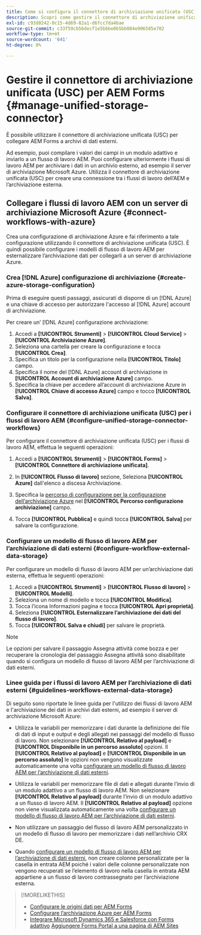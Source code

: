 ```yaml
---
title: Come si configura il connettore di archiviazione unificata (USC) per AEM Forms?
description: Scopri come gestire il connettore di archiviazione unificata (USC) per AEM Forms. Utilizza il connettore di archiviazione unificata (USC) per collegare AEM Forms alle archiviazioni dati esterne.
exl-id: c93d0242-0c15-4d69-82a1-d6fcc7da4bae
source-git-commit: c33f59cb56decf1e5bbbe0b5bb084e906585e702
workflow-type: tm+mt
source-wordcount: '641'
ht-degree: 0%

---
```


# Gestire il connettore di archiviazione unificata (USC) per AEM Forms {#manage-unified-storage-connector}

È possibile utilizzare il connettore di archiviazione unificata (USC) per collegare AEM Forms a archivi di dati esterni.

Ad esempio, puoi compilare i valori dei campi in un modulo adattivo e inviarlo a un flusso di lavoro AEM. Puoi configurare ulteriormente i flussi di lavoro AEM per archiviare i dati in un archivio esterno, ad esempio il server di archiviazione Microsoft Azure. Utilizza il connettore di archiviazione unificata (USC) per creare una connessione tra i flussi di lavoro dell’AEM e l’archiviazione esterna.

## Collegare i flussi di lavoro AEM con un server di archiviazione Microsoft Azure {#connect-workflows-with-azure}

Crea una configurazione di archiviazione Azure e fai riferimento a tale configurazione utilizzando il connettore di archiviazione unificata (USC). È quindi possibile configurare i modelli di flusso di lavoro AEM per esternalizzare l’archiviazione dati per collegarli a un server di archiviazione Azure.

### Crea [!DNL Azure] configurazione di archiviazione {#create-azure-storage-configuration}

Prima di eseguire questi passaggi, assicurati di disporre di un [!DNL Azure] e una chiave di accesso per autorizzare l&#39;accesso al [!DNL Azure] account di archiviazione.

Per creare un’ [!DNL Azure] configurazione archiviazione:

1. Accedi a **[!UICONTROL Strumenti]** > **[!UICONTROL Cloud Service]** > **[!UICONTROL Archiviazione Azure]**.
1. Seleziona una cartella per creare la configurazione e tocca **[!UICONTROL Crea]**.
1. Specifica un titolo per la configurazione nella **[!UICONTROL Titolo]** campo.
1. Specifica il nome del [!DNL Azure] account di archiviazione in **[!UICONTROL Account di archiviazione Azure]** campo.
1. Specifica la chiave per accedere all’account di archiviazione Azure in **[!UICONTROL Chiave di accesso Azure]** campo e tocco **[!UICONTROL Salva]**.

### Configurare il connettore di archiviazione unificata (USC) per i flussi di lavoro AEM {#configure-unified-storage-connector-workflows}

Per configurare il connettore di archiviazione unificata (USC) per i flussi di lavoro AEM, effettua le seguenti operazioni:

1. Accedi a **[!UICONTROL Strumenti]** > **[!UICONTROL Forms]** > **[!UICONTROL Connettore di archiviazione unificata]**.

1. In **[!UICONTROL Flusso di lavoro]** sezione, Seleziona **[!UICONTROL Azure]** dall&#39;elenco a discesa Archiviazione.
1. Specifica la [percorso di configurazione per la configurazione dell’archiviazione Azure](#create-azure-storage-configuration) nel **[!UICONTROL Percorso configurazione archiviazione]** campo.
1. Tocca **[!UICONTROL Pubblica]** e quindi tocca **[!UICONTROL Salva]** per salvare la configurazione.

### Configurare un modello di flusso di lavoro AEM per l’archiviazione di dati esterni {#configure-workflow-external-data-storage}

Per configurare un modello di flusso di lavoro AEM per un’archiviazione dati esterna, effettua le seguenti operazioni:

1. Accedi a **[!UICONTROL Strumenti]** > **[!UICONTROL Flusso di lavoro]** > **[!UICONTROL Modelli]**.
1. Seleziona un nome di modello e tocca **[!UICONTROL Modifica]**.
1. Tocca l’icona Informazioni pagina e tocca **[!UICONTROL Apri proprietà]**.
1. Seleziona **[!UICONTROL Esternalizzare l’archiviazione dei dati del flusso di lavoro]**.
1. Tocca **[!UICONTROL Salva e chiudi]** per salvare le proprietà.

>[!NOTE]
>
>Le opzioni per salvare il passaggio Assegna attività come bozza e per recuperare la cronologia del passaggio Assegna attività sono disabilitate quando si configura un modello di flusso di lavoro AEM per l’archiviazione di dati esterni.

### Linee guida per i flussi di lavoro AEM per l’archiviazione di dati esterni {#guidelines-workflows-external-data-storage}

Di seguito sono riportate le linee guida per l&#39;utilizzo dei flussi di lavoro AEM e l&#39;archiviazione dei dati in archivi dati esterni, ad esempio il server di archiviazione Microsoft Azure:

* Utilizza le variabili per memorizzare i dati durante la definizione dei file di dati di input e output e degli allegati nei passaggi del modello di flusso di lavoro. Non selezionare **[!UICONTROL Relativo al payload]** e **[!UICONTROL Disponibile in un percorso assoluto]** opzioni. Il **[!UICONTROL Relativo al payload]** e **[!UICONTROL Disponibile in un percorso assoluto]** le opzioni non vengono visualizzate automaticamente una volta [configurare un modello di flusso di lavoro AEM per l’archiviazione di dati esterni](#configure-workflow-external-data-storage).

* Utilizza le variabili per memorizzare file di dati e allegati durante l’invio di un modulo adattivo a un flusso di lavoro AEM. Non selezionare **[!UICONTROL Relativo al payload]** durante l’invio di un modulo adattivo a un flusso di lavoro AEM. Il **[!UICONTROL Relativo al payload]** opzione non viene visualizzata automaticamente una volta [configurare un modello di flusso di lavoro AEM per l’archiviazione di dati esterni](#configure-workflow-external-data-storage).

* Non utilizzare un passaggio del flusso di lavoro AEM personalizzato in un modello di flusso di lavoro per memorizzare i dati nell’archivio CRX DE.

* Quando [configurare un modello di flusso di lavoro AEM per l’archiviazione di dati esterni](#configure-workflow-external-data-storage), non creare colonne personalizzate per la casella in entrata AEM poiché i valori delle colonne personalizzate non vengono recuperati se l’elemento di lavoro nella casella in entrata AEM appartiene a un flusso di lavoro contrassegnato per l’archiviazione esterna.

>[!MORELIKETHIS]
>
>* [Configurare le origini dati per AEM Forms](/help/forms/configure-data-sources.md)
>* [Configurare l’archiviazione Azure per AEM Forms](/help/forms/configure-azure-storage.md)
>* [Integrare Microsoft Dynamics 365 e Salesforce con Forms adattivo](/help/forms/configure-msdynamics-salesforce.md)
>  [Aggiungere Forms Portal a una pagina di AEM Sites](/help/forms/configure-forms-portal.md)
